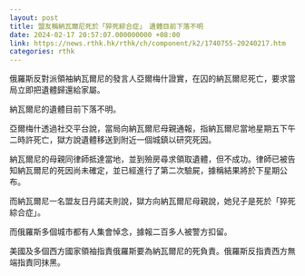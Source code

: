 ```yaml
---
layout: post
title: 盟友稱納瓦爾尼死於「猝死綜合症」　遺體目前下落不明
date: 2024-02-17 20:57:07.000000000 +08:00
link: https://news.rthk.hk/rthk/ch/component/k2/1740755-20240217.htm
categories: rthk
---
```


俄羅斯反對派領袖納瓦爾尼的發言人亞爾梅什證實，在囚的納瓦爾尼死亡，要求當局立即把遺體歸還給家屬。

納瓦爾尼的遺體目前下落不明。

亞爾梅什透過社交平台說，當局向納瓦爾尼母親通報，指納瓦爾尼當地星期五下午二時許死亡，獄方說遺體移送到附近一個城鎮以研究死因。

納瓦爾尼的母親同律師抵達當地，並到殮房尋求領取遺體，但不成功。律師已被告知納瓦爾尼的死因尚未確定，並已經進行了第二次驗屍，據稱結果將於下星期公布。

而納瓦爾尼一名盟友日丹諾夫則說，獄方向納瓦爾尼母親說，她兒子是死於「猝死綜合症」。

而俄羅斯多個城市都有人集會悼念，據報二百多人被警方扣留。

美國及多個西方國家領袖指責俄羅斯要為納瓦爾尼的死負責。俄羅斯反指責西方無端指責同抹黑。
